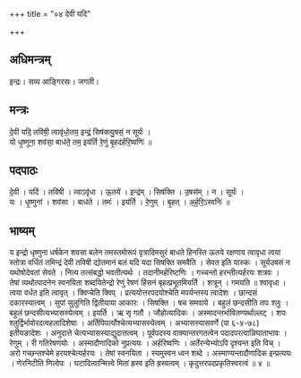 +++
title = "०४ देवी यदि"

+++
## अधिमन्त्रम्
इन्द्रः। सव्य आङ्गिरसः। जगती।

## मन्त्रः
दे॒वी यदि॒ तवि॑षी॒ त्वावृ॑धो॒तय॒ इन्द्रं॒ सिष॑क्त्यु॒षसं॒ न सूर्यः॑ ।  
यो धृ॒ष्णुना॒ शव॑सा॒ बाध॑ते॒ तम॒ इय॑र्ति रे॒णुं बृ॒हद॑र्हरि॒ष्वणिः॑ ॥

## पदपाठः
दे॒वी । यदि॑ । तवि॑षी । त्वाऽवृ॑धा । ऊ॒तये॑ । इन्द्र॑म् । सिष॑क्ति । उ॒षस॑म् । न । सूर्यः॑ ।  
यः । धृ॒ष्णुना॑ । शव॑सा । बाध॑ते । तमः॑ । इय॑र्ति । रे॒णुम् । बृ॒हत् । अ॒र्ह॒रि॒ऽस्वनिः॑ ॥

## भाष्यम्
य इन्द्रो धृष्णुना धर्षकेन शवसा बलेन तमस्तमोरूपं वृत्रादिमसुरं बाधते हिनस्ति ऊतये रक्षणाय त्वावृधा त्वया स्तोत्रा वर्धितं तमिन्द्रं देवी तविषी द्योतमानं बलं यदि यदा सिषक्ति समवैति । सेवत इति यास्कः । सूर्यउषसं न यथोषोदेवतां सेवते । नित्य तत्संबद्धो भवतीत्यर्थः । तदानीमर्हरिष्टणिः । गच्चन्तो हरन्तीत्यर्हरयः शत्रवः । तेषां व्यथोत्पादनेन स्वनयिता शब्दयितेन्द्रो रेणुं रेषणं हिंसनं बृहत्प्रभूतमियर्ति । शत्रून् । गमयति ॥ श्वावृधा । त्वया वर्धत इति त्वावृत् । क्विप्चेति क्विप् । प्रत्ययोत्तरपदयोश्चेति मपर्यन्तस्य त्वादेशः । छान्दसं दकारस्यात्वम् । सुपां सुलुगिति द्वितीयाया आकारः । सिषक्ति । षच समवाये । बहुलं छन्दसीति तपः श्लुः । बहुलं छन्दसीत्यभ्यासस्येत्वम् । इयर्ति । ऋ सृ गतौ । जौहोत्यादिकः । अस्मादन्तर्भावितण्यर्थाल्लट् । शपः श्लुर्द्विर्भावोरदत्वहलादिशेषाः । अर्तिपिपर्त्योश्चेत्यभ्यासस्येत्वम् । अभ्यासस्यासवर्णे (पा ६-४-७८) इतीयङादेशः । अनुदात्ते चेत्यभ्यासस्याद्युदात्तत्वम् । पूर्वपदस्य वाक्यान्तरगतत्वेन पदादपरत्वान्निघाताभावः । रेणुम् । री गतिरेषणयोः । अस्मादौणादिको नुप्रत्ययः । अर्हरिष्वणिः । अर्तेरन्येभ्योऽपि दृश्यन्त इति विच् । अरो गच्छन्तश्चेमे हरयश्चेत्यर्हरयः । तेषां स्वनयिता । स्यमुस्वन ध्वन शब्दे । अस्माण्यन्तादौणादिक इन्प्रत्ययः । णेरनिटीति णिलोपः । घटादित्वान्मित्त्वे मितां ह्रस्व इति ह्रस्वत्वम् । कृदुत्तरपदप्रकृतिस्वरत्वं ॥ ४ ॥